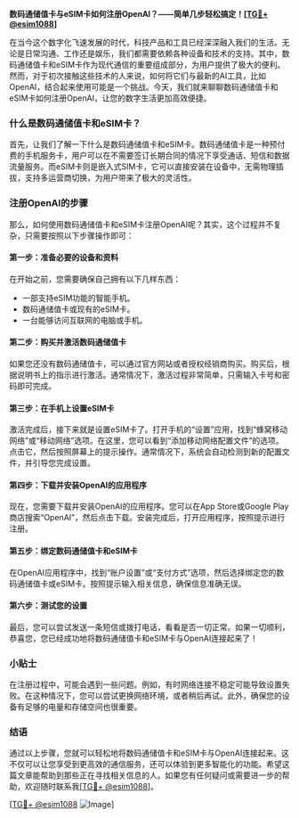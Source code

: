 **数码通储值卡与eSIM卡如何注册OpenAI？——简单几步轻松搞定！[[TG💪+ @esim1088](https://t.me/s/esim1088)]**

在当今这个数字化飞速发展的时代，科技产品和工具已经深深融入我们的生活。无论是日常沟通、工作还是娱乐，我们都需要依赖各种设备和技术的支持。其中，数码通储值卡和eSIM卡作为现代通信的重要组成部分，为用户提供了极大的便利。然而，对于初次接触这些技术的人来说，如何将它们与最新的AI工具，比如OpenAI，结合起来使用可能是一个挑战。今天，我们就来聊聊数码通储值卡和eSIM卡如何注册OpenAI，让您的数字生活更加高效便捷。

### 什么是数码通储值卡和eSIM卡？

首先，让我们了解一下什么是数码通储值卡和eSIM卡。数码通储值卡是一种预付费的手机服务卡，用户可以在不需要签订长期合同的情况下享受通话、短信和数据流量服务。而eSIM卡则是嵌入式SIM卡，它可以直接安装在设备中，无需物理插拔，支持多运营商切换，为用户带来了极大的灵活性。

### 注册OpenAI的步骤

那么，如何使用数码通储值卡和eSIM卡注册OpenAI呢？其实，这个过程并不复杂，只需要按照以下步骤操作即可：

#### 第一步：准备必要的设备和资料

在开始之前，您需要确保自己拥有以下几样东西：
- 一部支持eSIM功能的智能手机。
- 数码通储值卡或现有的eSIM卡。
- 一台能够访问互联网的电脑或手机。

#### 第二步：购买并激活数码通储值卡

如果您还没有数码通储值卡，可以通过官方网站或者授权经销商购买。购买后，根据说明书上的指示进行激活。通常情况下，激活过程非常简单，只需输入卡号和密码即可完成。

#### 第三步：在手机上设置eSIM卡

激活完成后，接下来就是设置eSIM卡了。打开手机的“设置”应用，找到“蜂窝移动网络”或“移动网络”选项。在这里，您可以看到“添加移动网络配置文件”的选项。点击它，然后按照屏幕上的提示操作。通常情况下，系统会自动检测到新的配置文件，并引导您完成设置。

#### 第四步：下载并安装OpenAI的应用程序

现在，您需要下载并安装OpenAI的应用程序。您可以在App Store或Google Play商店搜索“OpenAI”，然后点击下载。安装完成后，打开应用程序，按照提示进行注册。

#### 第五步：绑定数码通储值卡和eSIM卡

在OpenAI应用程序中，找到“账户设置”或“支付方式”选项，然后选择绑定您的数码通储值卡或eSIM卡。按照提示输入相关信息，确保信息准确无误。

#### 第六步：测试您的设置

最后，您可以尝试发送一条短信或拨打电话，看看是否一切正常。如果一切顺利，恭喜您，您已经成功地将数码通储值卡和eSIM卡与OpenAI连接起来了！

### 小贴士

在注册过程中，可能会遇到一些问题。例如，有时网络连接不稳定可能导致设置失败。在这种情况下，您可以尝试更换网络环境，或者稍后再试。此外，确保您的设备有足够的电量和存储空间也很重要。

### 结语

通过以上步骤，您就可以轻松地将数码通储值卡和eSIM卡与OpenAI连接起来。这不仅可以让您享受到更高效的通信服务，还可以体验到更多智能化的功能。希望这篇文章能帮助到那些正在寻找相关信息的人。如果您有任何疑问或需要进一步的帮助，欢迎随时联系我[[TG💪+ @esim1088](https://t.me/s/esim1088)]。

[[TG💪+ @esim1088](https://t.me/s/esim1088) ![Image](https://i.postimg.cc/4NQfJmqS/Snipaste-2025-05-13-00-14-12.png)]